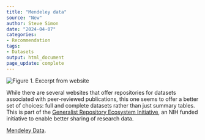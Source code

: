 ```yaml
---
title: "Mendeley data"
source: "New"
author: Steve Simon
date: "2024-04-07"
categories:
- Recommendation
tags:
- Datasets
output: html_document
page_update: complete
---
```


![Figure 1. Excerpt from website](http://www.pmean.com/new-images/24/mendeley-data-01.png)

<div class="notes">

While there are several websites that offer repositories for datasets associated with peer-reviewed publications, this one seems to offer a better set of choices: full and complete datasets rather than just summary tables. This is part of the [Generalist Repository Ecosystem Initiative][nih1], an NIH funded initiative to enable better sharing of research data.

[Mendeley Data][men1]. 

[men1]: https://data.mendeley.com/ 
[nih1]: https://datascience.nih.gov/data-ecosystem/generalist-repository-ecosystem-initiative

</div>
